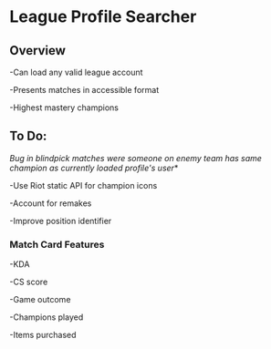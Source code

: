 # League Profile Searcher
## Overview
-Can load any valid league account

-Presents matches in accessible format

-Highest mastery champions

## To Do:
*Bug in blindpick matches were someone on enemy team has same champion as currently loaded profile's user**

-Use Riot static API for champion icons

-Account for remakes

-Improve position identifier

### Match Card Features
-KDA

-CS score

-Game outcome

-Champions played

-Items purchased
